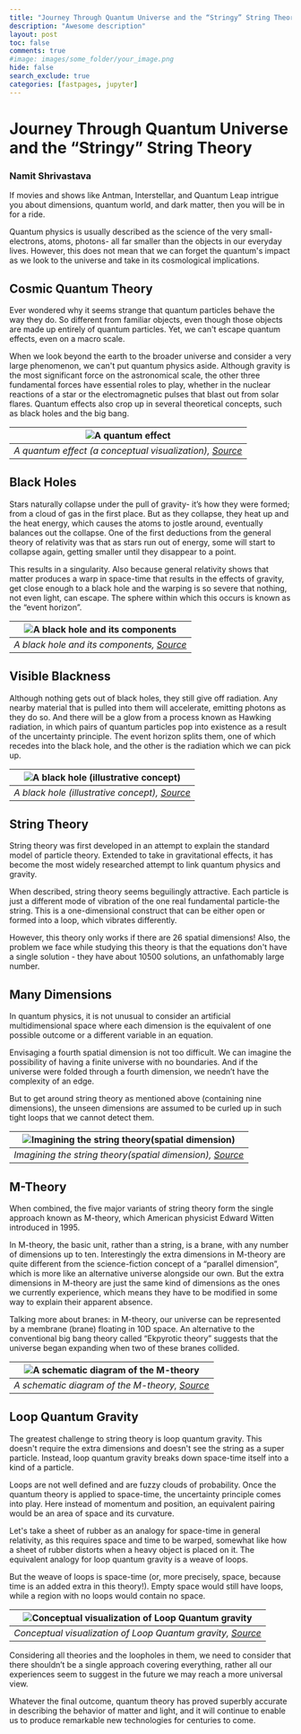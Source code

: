 ```yaml
---
title: "Journey Through Quantum Universe and the “Stringy” String Theory"
description: "Awesome description"
layout: post
toc: false
comments: true
#image: images/some_folder/your_image.png
hide: false
search_exclude: true
categories: [fastpages, jupyter]
---
```


# Journey Through Quantum Universe and the “Stringy” String Theory

### Namit Shrivastava


If movies and shows like Antman, Interstellar, and Quantum Leap intrigue you about dimensions, quantum world, and dark matter, then you will be in for a ride.

Quantum physics is usually described as the science of the very small-electrons, atoms, photons- all far smaller than the objects in our everyday lives. However, this does not mean that we can forget the quantum's impact as we look to the universe and take in its cosmological implications.  


## Cosmic Quantum Theory

Ever wondered why it seems strange that quantum particles behave the way they do. So different from familiar objects, even though those objects are made up entirely of quantum particles. Yet, we can't escape quantum effects, even on a macro scale.

When we look beyond the earth to the broader universe and consider a very large phenomenon, we can't put quantum physics aside. Although gravity is the most significant force on the astronomical scale, the other three fundamental forces have essential roles to play, whether in the nuclear reactions of a star or the electromagnetic pulses that blast out from solar flares. Quantum effects also crop up in several theoretical concepts, such as black holes and the big bang.


|![A quantum effect](assets/blog/2_string_theory/effect.png) | 
|:--:| 
| *A quantum effect (a conceptual visualization), [Source](https://scinotions.com/wp-content/uploads/2014/03/parallel-universes-560x416.jpg)* |


## Black Holes

Stars naturally collapse under the pull of gravity- it’s how they were formed; from a cloud of gas in the first place. But as they collapse, they heat up and the heat energy, which causes the atoms to jostle around, eventually balances out the collapse. One of the first deductions from the general theory of relativity was that as stars run out of energy, some will start to collapse again, getting smaller until they disappear to a point.

This results in a singularity. Also because general relativity shows that matter produces a warp in space-time that results in the effects of gravity, get close enough to a black hole and the warping is so severe that nothing, not even light, can escape. The sphere within which this occurs is known as the “event horizon”.


|![A black hole and its components](assets/blog/2_string_theory/blackhole.png) | 
|:--:| 
| *A black hole and its components, [Source](https://chandra.harvard.edu/blackhole/images/anatomy.png)* |


## Visible Blackness

Although nothing gets out of black holes, they still give off radiation. Any nearby material that is pulled into them will accelerate, emitting photons as they do so. And there will be a glow from a process known as Hawking radiation, in which pairs of quantum particles pop into existence as a result of the uncertainty principle. The event horizon splits them, one of which recedes into the black hole, and the other is the radiation which we can pick up.


|![A black hole (illustrative concept)](assets/blog/2_string_theory/notherone.png) | 
|:--:| 
| *A black hole (illustrative concept), [Source](https://cdn.images.express.co.uk/img/dynamic/151/590x/Black-hole-news-ghost-galaxy-supermassive-black-hole-birth-1309237.jpg?r=1594716098941)* |


## String Theory

String theory was first developed in an attempt to explain the standard model of particle theory. Extended to take in gravitational effects, it has become the most widely researched attempt to link quantum physics and gravity.

When described, string theory seems beguilingly attractive. Each particle is just a different mode of vibration of the one real fundamental particle-the string. This is a one-dimensional construct that can be either open or formed into a loop, which vibrates differently.

However, this theory only works if there are 26 spatial dimensions! Also, the problem we face while studying this theory is that the equations don't have a single solution - they have about 10500 solutions, an unfathomably large number.

## Many Dimensions

In quantum physics, it is not unusual to consider an artificial multidimensional space where each dimension is the equivalent of one possible outcome or a different variable in an equation.

Envisaging a fourth spatial dimension is not too difficult. We can imagine the possibility of having a finite universe with no boundaries. And if the universe were folded through a fourth dimension, we needn’t have the complexity of an edge.

But to get around string theory as mentioned above (containing nine dimensions), the unseen dimensions are assumed to be curled up in such tight loops that we cannot detect them.


|![Imagining the string theory(spatial dimension)](assets/blog/2_string_theory/string.png) | 
|:--:| 
| *Imagining the string theory(spatial dimension), [Source](https://www.hubofconsciousness.com/wp-content/uploads/2019/11/Exploring-higher-dimensions-1.jpg)* |


## M-Theory

When combined, the five major variants of string theory form the single approach known as M-theory, which American physicist Edward Witten introduced in 1995.

In M-theory, the basic unit, rather than a string, is a brane, with any number of dimensions up to ten. Interestingly the extra dimensions in M-theory are quite different from the science-fiction concept of a “parallel dimension”, which is more like an alternative universe alongside our own. But the extra dimensions in M-theory are just the same kind of dimensions as the ones we currently experience, which means they have to be modified in some way to explain their apparent absence.

Talking more about branes: in M-theory, our universe can be represented by a membrane (brane) floating in 10D space. An alternative to the conventional big bang theory called “Ekpyrotic theory” suggests that the universe began expanding when two of these branes collided.


|![A schematic diagram of the M-theory](assets/blog/2_string_theory/m.png) | 
|:--:| 
| *A schematic diagram of the M-theory, [Source](https://d2r55xnwy6nx47.cloudfront.net/uploads/2017/12/M-Theory_Square_1920.jpg)* |


## Loop Quantum Gravity

The greatest challenge to string theory is loop quantum gravity. This doesn't require the extra dimensions and doesn't see the string as a super particle. Instead, loop quantum gravity breaks down space-time itself into a kind of a particle.

Loops are not well defined and are fuzzy clouds of probability. Once the quantum theory is applied to space-time, the uncertainty principle comes into play. Here instead of momentum and position, an equivalent pairing would be an area of space and its curvature.

Let's take a sheet of rubber as an analogy for space-time in general relativity, as this requires space and time to be warped, somewhat like how a sheet of rubber distorts when a heavy object is placed on it. The equivalent analogy for loop quantum gravity is a weave of loops.

But the weave of loops is space-time (or, more precisely, space, because time is an added extra in this theory!). Empty space would still have loops, while a region with no loops would contain no space.


|![Conceptual visualization of Loop Quantum gravity](assets/blog/2_string_theory/gravity.png) | 
|:--:| 
| *Conceptual visualization of Loop Quantum gravity, [Source](https://lh3.googleusercontent.com/-X48FWDRisnQ/XBaRY8jpUXI/AAAAAAAAAcc/AoFx0p1rV-cjaFk5ZjLDwpbYCw4zRC2OQCHMYCw/w1200-h630-p-k-no-nu/fisica49_01.jpg)* |


Considering all theories and the loopholes in them,  we need to consider that there shouldn’t be a single approach covering everything, rather all our experiences seem to suggest in the future we may reach a more universal view.

Whatever the final outcome, quantum theory has proved superbly accurate in describing the behavior of matter and light, and it will continue to enable us to produce remarkable new technologies for centuries to come.
